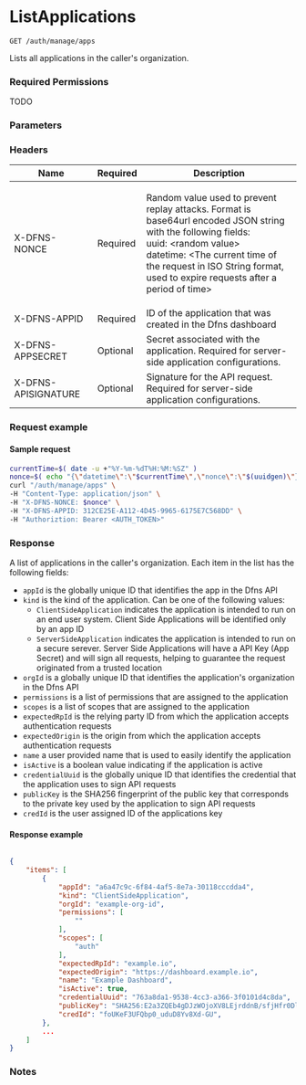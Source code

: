 # ListApplications

`GET /auth/manage/apps`

Lists all applications in the caller's organization.

### Required Permissions <a href="#scopes" id="scopes"></a>

TODO

### Parameters <a href="#parameters.1" id="parameters.1"></a>

### Headers  <a href="#request-body" id="request-body"></a>

| Name | Required | Description |
| ---- | -------- | ----------- |
| X-DFNS-NONCE | Required | <p>Random value used to prevent replay attacks. Format is base64url encoded JSON string with the following fields: <br>uuid: &#x3C;random value> <br>datetime: &#x3C;The current time of the request in ISO String format, used to expire requests after a period of time></p> |
| X-DFNS-APPID | Required | ID of the application that was created in the Dfns dashboard |
| X-DFNS-APPSECRET | Optional | Secret associated with the application. Required for server-side application configurations. |
| X-DFNS-APISIGNATURE | Optional | Signature for the API request. Required for server-side application configurations. |

### Request example <a href="#request-body" id="request-body"></a>

#### Sample request <a href="#sample-request" id="sample-request"></a>

```bash
currentTime=$( date -u +"%Y-%m-%dT%H:%M:%SZ" )
nonce=$( echo "{\"datetime\":\"$currentTime\",\"nonce\":\"$(uuidgen)\"}" | base64 | tr '/+' '_-' | tr -d '=' )
curl "/auth/manage/apps" \
-H "Content-Type: application/json" \
-H "X-DFNS-NONCE: $nonce" \
-H "X-DFNS-APPID: 312CE25E-A112-4D45-9965-6175E7C568DD" \
-H "Authoriztion: Bearer <AUTH_TOKEN>"
```

### Response <a href="#response" id="response"></a>

A list of applications in the caller's organization. Each item in the list has the following fields:

* `appId` is the globally unique ID that identifies the app in the Dfns API
* `kind` is the kind of the application. Can be one of the following values:
  * `ClientSideApplication` indicates the application is intended to run on an end user system. Client Side Applications will be identified only by an app ID 
  * `ServerSideApplication` indicates the application is intended to run on a secure serever. Server Side Applications will have a API Key (App Secret) and will sign all requests, helping to guarantee the request originated from a trusted location
* `orgId` is a globally unique ID that identifies the application's organization in the Dfns API
* `permissions` is a list of permissions that are assigned to the application
* `scopes` is a list of scopes that are assigned to the application
* `expectedRpId` is the relying party ID from which the application accepts authentication requests
* `expectedOrigin` is the origin from which the application accepts authentication requests
* `name` a user provided name that is used to easily identify the application
* `isActive` is a boolean value indicating if the application is active
* `credentialUuid` is the globally unique ID that identifies the credential that the application uses to sign API requests
* `publicKey` is the SHA256 fingerprint of the public key that corresponds to the private key used by the application to sign API requests
* `credId` is the user assigned ID of the applications key

#### Response example <a href="#response-example" id="response-example"></a>

```json

{
    "items": [
        {
            "appId": "a6a47c9c-6f84-4af5-8e7a-30118cccdda4",
            "kind": "ClientSideApplication",
            "orgId": "example-org-id",
            "permissions": [
                ""
            ],
            "scopes": [
                "auth"
            ],
            "expectedRpId": "example.io",
            "expectedOrigin": "https://dashboard.example.io",
            "name": "Example Dashboard",
            "isActive": true,
            "credentialUuid": "763a8da1-9538-4cc3-a366-3f0101d4c8da",
            "publicKey": "SHA256:E2a3ZQEb4gDJzWOjoXV8LEjrddnB/sfjHfr0DlyrPqc",
            "credId": "foUKeF3UFQbp0_uduD8Yv8Xd-GU",
        },
        ...
    ]
}
```

### Notes <a href="#notes" id="notes"></a>


